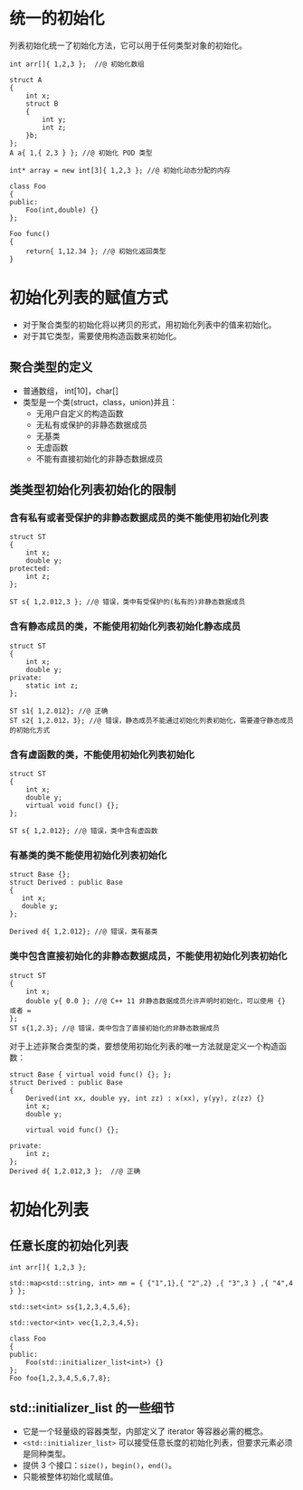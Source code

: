 # 统一的初始化

列表初始化统一了初始化方法，它可以用于任何类型对象的初始化。

```
int arr[]{ 1,2,3 };  //@ 初始化数组

struct A
{
    int x;
    struct B
    {
        int y;
        int z;
    }b;
};
A a{ 1,{ 2,3 } }; //@ 初始化 POD 类型

int* array = new int[3]{ 1,2,3 }; //@ 初始化动态分配的内存

class Foo
{
public:
	Foo(int,double) {}
};

Foo func()
{
	return{ 1,12.34 }; //@ 初始化返回类型
}
```

#   初始化列表的赋值方式

- 对于聚合类型的初始化将以拷贝的形式，用初始化列表中的值来初始化。
- 对于其它类型，需要使用构造函数来初始化。

## 聚合类型的定义

- 普通数组， int[10]，char[]
- 类型是一个类(struct，class，union)并且：
  - 无用户自定义的构造函数
  - 无私有或保护的非静态数据成员
  - 无基类
  - 无虚函数
  - 不能有直接初始化的非静态数据成员

##  类类型初始化列表初始化的限制

### 含有私有或者受保护的非静态数据成员的类不能使用初始化列表

```
struct ST
{
	int x;
	double y;
protected:
	int z;
};

ST s{ 1,2.012,3 }; //@ 错误，类中有受保护的(私有的)非静态数据成员
```

### 含有静态成员的类，不能使用初始化列表初始化静态成员

```
struct ST
{
	int x;
	double y;
private:
	static int z;
};

ST s1{ 1,2.012}; //@ 正确
ST s2{ 1,2.012，3}; //@ 错误，静态成员不能通过初始化列表初始化，需要遵守静态成员的初始化方式
```

### 含有虚函数的类，不能使用初始化列表初始化

```
struct ST
{
	int x;
	double y;	
	virtual void func() {};
};

ST s{ 1,2.012}; //@ 错误，类中含有虚函数
```

### 有基类的类不能使用初始化列表初始化

 ```
struct Base {};
struct Derived : public Base
{
	int x;
	double y;	
};

Derived d{ 1,2.012}; //@ 错误，类有基类
 ```

### 类中包含直接初始化的非静态数据成员，不能使用初始化列表初始化

```
struct ST
{
	int x;
	double y{ 0.0 }; //@ C++ 11 非静态数据成员允许声明时初始化，可以使用 {} 或者 =
};
ST s{1,2.3}; //@ 错误，类中包含了直接初始化的非静态数据成员
```

对于上述非聚合类型的类，要想使用初始化列表的唯一方法就是定义一个构造函数：

```
struct Base { virtual void func() {}; };
struct Derived : public Base
{
	Derived(int xx, double yy, int zz) : x(xx), y(yy), z(zz) {}
	int x;
	double y;

	virtual void func() {};

private:
	int z;
};
Derived d{ 1,2.012,3 };  //@ 正确
```

# 初始化列表

## 任意长度的初始化列表

```
int arr[]{ 1,2,3 };	

std::map<std::string, int> mm = { {"1",1},{ "2",2} ,{ "3",3 } ,{ "4",4 } };

std::set<int> ss{1,2,3,4,5,6};

std::vector<int> vec{1,2,3,4,5};

class Foo
{
public:
	Foo(std::initializer_list<int>) {}
};
Foo foo{1,2,3,4,5,6,7,8};
```

## std::initializer_list 的一些细节

- 它是一个轻量级的容器类型，内部定义了 iterator 等容器必需的概念。
- `<std::initializer_list>`  可以接受任意长度的初始化列表，但要求元素必须是同种类型。
- 提供 3 个接口：`size()`，`begin()`，`end()`。
- 只能被整体初始化或赋值。



















